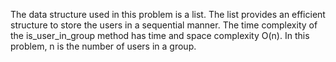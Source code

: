 The data structure used in this problem is a list. The list provides an
efficient structure to store the users in a sequential manner. The time
complexity of the is_user_in_group method has time  and space complexity O(n).
In this problem, n is the number of users in a group. 
